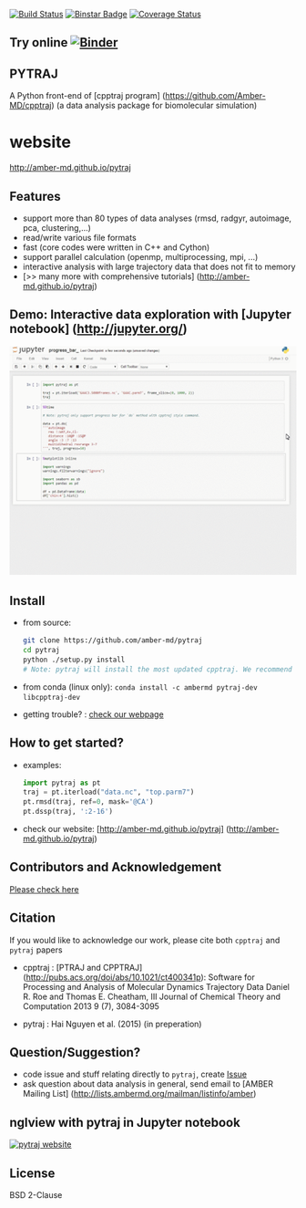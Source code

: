 [![Build Status](https://travis-ci.org/Amber-MD/pytraj.svg?branch=master)](https://travis-ci.org/Amber-MD/pytraj)
[![Binstar Badge](https://binstar.org/ambermd/pytraj-dev/badges/version.svg)](https://binstar.org/ambermd/pytraj-dev/)
[![Coverage Status](https://coveralls.io/repos/Amber-MD/pytraj/badge.svg?branch=master&service=github)](https://coveralls.io/github/Amber-MD/pytraj?branch=master)

Try online [![Binder](http://mybinder.org/images/logo.svg)](http://mybinder.org/repo/hainm/notebook-pytraj)
-----------------------------------------------------------------------------------------------------------

PYTRAJ
------

A Python front-end of [cpptraj program] (https://github.com/Amber-MD/cpptraj) (a data analysis package for biomolecular simulation)

website
=======

http://amber-md.github.io/pytraj

Features
--------

- support more than 80 types of data analyses (rmsd, radgyr, autoimage, pca, clustering,...)
- read/write various file formats
- fast (core codes were written in C++ and Cython)
- support parallel calculation (openmp, multiprocessing, mpi, ...)
- interactive analysis with large trajectory data that does not fit to memory
- [>> many more with comprehensive tutorials] (http://amber-md.github.io/pytraj)


Demo: Interactive data exploration with [Jupyter notebook] (http://jupyter.org/)
--------------------------------------------------------------------------------

[![pytraj website](./examples/progress_bar.gif)](http://amber-md.github.io/pytraj/latest/index.html)

Install
-------

- from source:

    ```bash
    git clone https://github.com/amber-md/pytraj
    cd pytraj
    python ./setup.py install
    # Note: pytraj will install the most updated cpptraj. We recommend to have netcdf library.
    ```

- from conda (linux only): `conda install -c ambermd pytraj-dev libcpptraj-dev`
- getting trouble? : [check our webpage](http://amber-md.github.io/pytraj/latest/installation.html)

How to get started?
------------------

- examples: 

    ```python
    import pytraj as pt
    traj = pt.iterload("data.nc", "top.parm7")
    pt.rmsd(traj, ref=0, mask='@CA')
    pt.dssp(traj, ':2-16')
    ```
- check our website: [http://amber-md.github.io/pytraj] (http://amber-md.github.io/pytraj)

Contributors and Acknowledgement
--------------------------------

[Please check here](./contributors/)

Citation
--------

If you would like to acknowledge our work, please cite both ``cpptraj`` and ``pytraj`` papers

- cpptraj : [PTRAJ and CPPTRAJ] (http://pubs.acs.org/doi/abs/10.1021/ct400341p): Software for Processing and Analysis of Molecular Dynamics Trajectory Data
Daniel R. Roe and Thomas E. Cheatham, III
Journal of Chemical Theory and Computation 2013 9 (7), 3084-3095 

- pytraj : Hai Nguyen et al. (2015) (in preperation)

Question/Suggestion?
--------------------
* code issue and stuff relating directly to `pytraj`, create [Issue](https://github.com/pytraj/pytraj/issues)
* ask question about data analysis in general, send email to [AMBER Mailing List] (http://lists.ambermd.org/mailman/listinfo/amber)

nglview with pytraj in Jupyter notebook
---------------------------------------

[![pytraj website](./examples/figures/nglview_pytraj.gif)](http://amber-md.github.io/pytraj/latest/index.html)

License
-------
BSD 2-Clause
